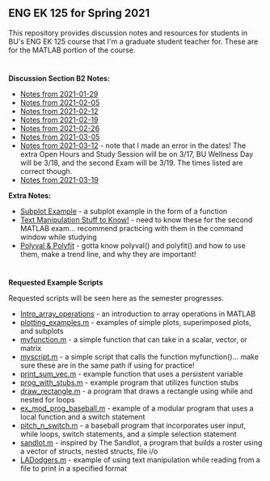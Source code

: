 ## ENG EK 125 for Spring 2021  
This repository provides discussion notes and resources for students in BU's ENG EK 125 course that I'm a graduate student teacher for. These are for the MATLAB portion of the course.

#
**Discussion Section B2 Notes:**
- [Notes from 2021-01-29](https://github.com/leahgaeta/MATLAB-References/raw/master/Spring21Material/Discussion%201.pdf)
- [Notes from 2021-02-05](https://github.com/leahgaeta/MATLAB-References/raw/master/Spring21Material/Discussion%202.pdf)
- [Notes from 2021-02-12](https://github.com/leahgaeta/MATLAB-References/raw/master/Spring21Material/Discussion%203.pdf)
- [Notes from 2021-02-19](https://github.com/leahgaeta/MATLAB-References/raw/master/Spring21Material/Discussion%204.pdf)
- [Notes from 2021-02-26](https://github.com/leahgaeta/MATLAB-References/raw/master/Spring21Material/Discussion%205.pdf)
- [Notes from 2021-03-05](https://github.com/leahgaeta/MATLAB-References/raw/master/Spring21Material/Discussion%206.pdf)
- [Notes from 2021-03-12](https://github.com/leahgaeta/MATLAB-References/raw/master/Spring21Material/Discussion%207.pdf) - note that I made an error in the dates! The extra Open Hours and Study Session will be on 3/17, BU Wellness Day will be 3/18, and the second Exam will be 3/19. The times listed are correct though.
- [Notes from 2021-03-19]()

**Extra Notes:**
- [Subplot Example](https://github.com/leahgaeta/MATLAB-References/raw/master/Spring21Material/Subplot%20Example.pdf) - a subplot example in the form of a function
- [Text Manipulation Stuff to Know!](https://github.com/leahgaeta/MATLAB-References/raw/master/Spring21Material/Text%20Manipulation%20Stuff%20to%20Know.pdf) - need to know these for the second MATLAB exam... recommend practicing with them in the command window while studying
- [Polyval & Polyfit](https://github.com/leahgaeta/MATLAB-References/raw/master/Spring21Material/Polyval%20%26%20Polyfit.pdf) - gotta know polyval() and polyfit() and how to use them, make a trend line, and why they are important!

#
**Requested Example Scripts**

Requested scripts will be seen here as the semester progresses.
- [Intro_array_operations](https://github.com/leahgaeta/MATLAB-References/blob/master/Intro_array_operations.m) - an introduction to array operations in MATLAB
- [plotting_examples.m](https://github.com/leahgaeta/MATLAB-References/blob/master/plotting_examples.m) - examples of simple plots, superimposed plots, and subplots
- [myfunction.m](https://github.com/leahgaeta/MATLAB-References/blob/master/Spring21Material/myfunction.m) - a simple function that can take in a scalar, vector, or matrix
- [myscript.m](https://github.com/leahgaeta/MATLAB-References/blob/master/Spring21Material/myscript.m) - a simple script that calls the function myfunction()... make sure these are in the same path if using for practice!
- [print_sum_vec.m](https://github.com/leahgaeta/MATLAB-References/blob/master/print_sum_vec.m) - example function that uses a persistent variable
- [prog_with_stubs.m](https://github.com/leahgaeta/MATLAB-References/blob/master/prog_with_stubs.m) - example program that utilizes function stubs
- [draw_rectangle.m](https://github.com/leahgaeta/MATLAB-References/blob/master/draw_rectangle.m) - a program that draws a rectangle using while and nested for loops
- [ex_mod_prog_baseball.m](https://github.com/leahgaeta/MATLAB-References/blob/master/ex_mod_prog_baseball.m) - example of a modular program that uses a local function and a switch statement
- [pitch_n_switch.m](https://github.com/leahgaeta/MATLAB-References/blob/master/pitch_n_switch.m) - a baseball program that incorporates user input, while loops, switch statements, and a simple selection statement
- [sandlot.m](https://github.com/leahgaeta/MATLAB-References/blob/master/sandlot.m) - inspired by The Sandlot, a program that builds a roster using a vector of structs, nested structs, file i/o
- [LADodgers.m](https://github.com/leahgaeta/MATLAB-References/blob/master/Spring21Material/LADodgers.m) - example of using text manipulation while reading from a file to print in a specified format
